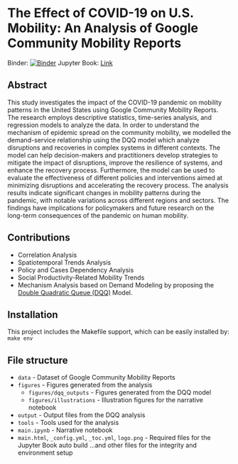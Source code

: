 # The Effect of COVID-19 on U.S. Mobility: An Analysis of Google Community Mobility Reports
Binder: [![Binder](https://mybinder.org/badge_logo.svg)](https://mybinder.org/v2/gh/UCB-stat-159-s23/project-Group24.git/HEAD?labpath=main.ipynb)
Jupyter Book: [Link](https://ucb-stat-159-s23.github.io/project-Group24/main.html)

## Abstract
This study investigates the impact of the COVID-19 pandemic on mobility patterns in the United States using Google Community Mobility Reports. The research employs descriptive statistics, time-series analysis, and regression models to analyze the data. In order to understand the mechanism of epidemic spread on the community mobility, we modelled the demand-service relationship using the DQQ model which analyze disruptions and recoveries in complex systems in different contexts. The model can help decision-makers and practitioners develop strategies to mitigate the impact of disruptions, improve the resilience of systems, and enhance the recovery process. Furthermore, the model can be used to evaluate the effectiveness of different policies and interventions aimed at minimizing disruptions and accelerating the recovery process. The analysis results indicate significant changes in mobility patterns during the pandemic, with notable variations across different regions and sectors. The findings have implications for policymakers and future research on the long-term consequences of the pandemic on human mobility.

## Contributions
* Correlation Analysis
* Spatiotemporal Trends Analysis
* Policy and Cases Dependency Analysis
* Social Productivity-Related Mobility Trends
* Mechanism Analysis based on Demand Modeling by proposing the [Double Quadratic Queue (DQQ)](https://github.com/UCB-stat-159-s23/project-Group24/blob/main/Appendix%20A%20-%20DQQ.pdf) Model.

## Installation

This project includes the Makefile support, which can be easily installed by:
`make env`

## File structure
* `data` - Dataset of Google Community Mobility Reports
* `figures` - Figures generated from the analysis
  * `figures/dqq_outputs` - Figures generated from the DQQ model
  *  `figures/illustrations` - Illustration figures for the narrative notebook
* `output` - Output files from the DQQ analysis
* `tools` - Tools used for the analysis
* `main.ipynb` - Narrative notebook
* `main.html`, `_config.yml`, `_toc.yml`, `logo.png` - Required files for the Jupyter Book auto build
...and other files for the integrity and environment setup
